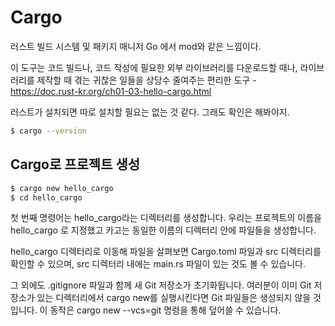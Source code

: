 # Cargo
러스트 빌드 시스템 및 패키지 매니저 Go 에서 mod와 같은 느낌이다.

이 도구는 코드 빌드나, 코드 작성에 필요한 외부 라이브러리를 다운로드할 때나, 라이브러리를 제작할 때 겪는 귀찮은 일들을 상당수 줄여주는 편리한 도구 - https://doc.rust-kr.org/ch01-03-hello-cargo.html

러스트가 설치되면 따로 설치할 필요는 없는 것 같다. 그래도 확인은 해봐야지.
```bash
$ cargo --version
```

## Cargo로 프로젝트 생성

```bash
$ cargo new hello_cargo
$ cd hello_cargo
```

첫 번째 명령어는 hello_cargo라는 디렉터리를 생성합니다. 우리는 프로젝트의 이름을 hello_cargo 로 지정했고 카고는 동일한 이름의 디렉터리 안에 파일들을 생성합니다.

hello_cargo 디렉터리로 이동해 파일을 살펴보면 Cargo.toml 파일과 src 디렉터리를 확인할 수 있으며, src 디렉터리 내에는 main.rs 파일이 있는 것도 볼 수 있습니다.

그 외에도 .gitignore 파일과 함께 새 Git 저장소가 초기화됩니다. 여러분이 이미 Git 저장소가 있는 디렉터리에서 cargo new를 실행시킨다면 Git 파일들은 생성되지 않을 것입니다. 이 동작은 cargo new --vcs=git 명령을 통해 덮어쓸 수 있습니다.
